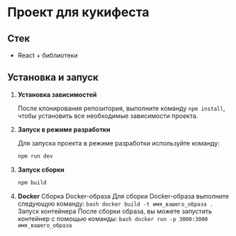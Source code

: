 # Проект для кукифеста

## Стек

- React + библиотеки

## Установка и запуск

1. **Установка зависимостей**

   После клонирования репозитория, выполните команду `npm install`, чтобы установить все необходимые зависимости проекта.

2. **Запуск в режиме разработки**

   Для запуска проекта в режиме разработки используйте команду:

   ```bash
   npm run dev
   ```

3. **Запуск сборки**

   ```bash
   npm build
   ```

4. **Docker**
   Сборка Docker-образа Для сборки Docker-образа выполните следующую команду:
   `bash
docker build -t имя_вашего_образа .`
   Запуск контейнера После сборки образа, вы можете запустить контейнер с помощью команды:
   `bash
 docker run -p 3000:3000 имя_вашего_образа
 `
